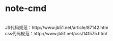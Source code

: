 # note-cmd
<br/>
JS代码规范：http://www.jb51.net/article/87142.htm<br/>
css代码规范：http://www.jb51.net/css/141575.html
